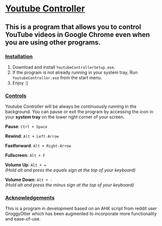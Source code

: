 # <ins>Youtube Controller</ins>
## This is a program that allows you to control YouTube videos in Google Chrome even when you are using other programs.

### <ins>Installation</ins>

1. Download and install `YoutubeControllerSetup.exe`.  
2. If the program is not already running in your system tray, Run `YoutubeController.exe` from the start menu.
3. Enjoy :]

### <ins>Controls</ins>

Youtube Controller will be always be continuously running in the background. You can pause or exit the program by accessing the icon in your **system tray** on the lower right corner of your screen.

**Pause**: `Ctrl + Space`

**Rewind**: `Alt + Left-Arrow`

**Fastforward**: `Alt + Right-Arrow`

**Fullscreen**: `Alt + F`

**Volume Up**: `Alt + =`  
*(Hold alt and press the equals sign at the top of your keyboard)*

**Volume Down**: `Alt + -`  
*(Hold alt and press the minus sign at the top of your keyboard)*

### <ins>Acknowledgements</ins>
This is a program in development based on an AHK script from reddit user GroggyOtter which has been augmented to incorporate more functionality and ease-of-use.
